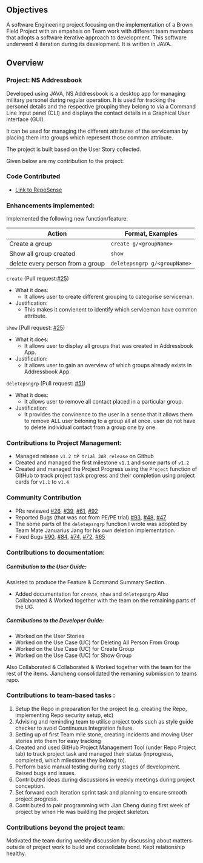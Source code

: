 

## Objectives

A software Engineering project focusing on the implementation of a Brown Field Project with an empahsis on Team work with different team members that adopts a software iterative approach to development. This software underwent 4 iteration during its development. It is written in JAVA.

## Overview

### Project: NS Addressbook

Developed using JAVA, NS Addressbook is a desktop app for managing military personel during regular operation. It is used for tracking the personel details and the respective grouping they belong to via a Command Line Input panel (CLI) and displays the contact details in a Graphical User interface (GUI).

It can be used for managing the different attributes of the serviceman by placing them into groups which represent those common attribute.

The project is built based on the User Story collected.

Given below are my contribution to the project:

### Code Contributed

* [Link to RepoSense](https://nus-tic4002-ay2021s2.github.io/tp-dashboard/?search=&sort=groupTitle&sortWithin=title&timeframe=commit&mergegroup=&groupSelect=groupByRepos&breakdown=true&checkedFileTypes=docs~functional-code~test-code~other&since=&tabOpen=true&tabType=authorship&tabAuthor=tototto&tabRepo=AY2021S2-TIC4002-F18-3%2Ftp2%5Bmaster%5D&authorshipIsMergeGroup=false&authorshipFileTyacpes=docs~functional-code~test-code~other)

### Enhancements implemented:

Implemented the following new function/feature:

|Action|Format, Examples|
|--------|----------|
| Create a group | ```create g/<groupName>``` |
| Show all group created | ```show``` |
| delete every person from a group | ```deletepsngrp g/<groupName>``` |
 
 ```create``` (Pull request:[#25](https://github.com/AY2021S2-TIC4002-F18-3/tp2/pull/25))
 * What it does:
    * It allows user to create different grouping to categorise serviceman.
 * Justification:
    * This makes it convienent to identify which serviceman have common attribute.
 
 ```show``` (Pull request: [#25](https://github.com/AY2021S2-TIC4002-F18-3/tp2/pull/25))
 * What it does: 
    * It allows user to display all groups that was created in Addressbook App.
 * Justification:
    * It allows user to gain an overview of which groups already exists in Addressbook App.
 
 ```deletepsngrp``` (Pull request: [#51](https://github.com/AY2021S2-TIC4002-F18-3/tp2/pull/51))
 * What it does:
    * It allows user to remove all contact placed in a particular group.
 * Justification:
    * It provides the convinence to the user in a sense that it allows them to remove ALL user beloning to a group all at once. user do not have to delete individual contact from a group one by one.

### Contributions to Project Management:

* Managed release ```v1.2 tP trial JAR release``` on Github
* Created and managed the first milestone ```v1.1``` and some parts of ```v1.2```
* Created and managed the Project Progress using the ```Project``` function of GitHub to track project task progress and their completion using project cards for ```v1.1``` to ```v1.4```

### Community Contribution

* PRs reviewed [#26](https://github.com/AY2021S2-TIC4002-F18-3/tp2/pull/26), [#39](https://github.com/AY2021S2-TIC4002-F18-3/tp2/pull/39), [#61](https://github.com/AY2021S2-TIC4002-F18-3/tp2/pull/61), [#92](https://github.com/AY2021S2-TIC4002-F18-3/tp2/pull/92)
* Reported Bugs (that was not from PE/PE trial) [#93](https://github.com/AY2021S2-TIC4002-F18-3/tp2/issues/93), [#48](https://github.com/AY2021S2-TIC4002-F18-3/tp2/issues/48), [#47](https://github.com/AY2021S2-TIC4002-F18-3/tp2/issues/47)
* The some parts of the ```deletepsngrp``` function I wrote was adopted by Team Mate Januarius Jang for his own deletion implementation.
* Fixed Bugs [#90](https://github.com/AY2021S2-TIC4002-F18-3/tp2/issues/90), [#84](https://github.com/AY2021S2-TIC4002-F18-3/tp2/issues/84), [#74](https://github.com/AY2021S2-TIC4002-F18-3/tp2/issues/74), [#72](https://github.com/AY2021S2-TIC4002-F18-3/tp2/issues/72), [#65](https://github.com/AY2021S2-TIC4002-F18-3/tp2/issues/65)

### Contributions to documentation:

##### Contribution to the User Guide:

Assisted to produce the Feature & Command Summary Section.
* Added documentation for ```create```, ```show``` and ```deletepsngrp```
Also Collaborated & Worked together with the team on the remaining parts of the UG.

##### Contributions to the Developer Guide:

* Worked on the User Stories 
* Worked on the Use Case (UC) for Deleting All Person From Group
* Worked on the Use Case (UC) for Create Group
* Worked on the Use Case (UC) for Show Group

Also Collaborated & Collaborated & Worked together with the team for the rest of the items. Jiancheng consolidated the remaning submission to teams repo.

### Contributions to team-based tasks :

 1. Setup the Repo in preparation for the project (e.g. creating the Repo, implementing Repo security setup, etc)
 2. Advising and reminding team to utilise project tools such as style guide checker to avoid Continuous Integration failure.
 3. Setting up of first Team mile stone, creating incidents and moving User stories into them for easy tracking
 4. Created and used GitHub Project Management Tool (under Repo Project tab) to track project task and managed their status (inprogress, completed, which milestone they belong to).
 5. Perform basic manual testing during early stages of development. Raised bugs and issues.
 6. Contributed ideas during discussions in weekly meetings during project conception.
 7. Set forward each iteration sprint task and planning to ensure smooth project progress.
 8. Contributed to pair programming with Jian Cheng during first week of project by when He was building the project skeleton.

### Contributions beyond the project team:

Motivated the team during weekly discussion by discussing about matters outside of project work to build and consolidate bond. Kept relationship healthy.
